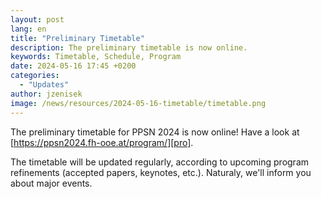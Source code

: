 ```yaml
---
layout: post
lang: en
title: "Preliminary Timetable"
description: The preliminary timetable is now online.
keywords: Timetable, Schedule, Program
date: 2024-05-16 17:45 +0200
categories:
  - "Updates"
author: jzenisek
image: /news/resources/2024-05-16-timetable/timetable.png
---
```


The preliminary timetable for PPSN 2024 is now online! Have a look at [https://ppsn2024.fh-ooe.at/program/][pro].

<!--more-->

The timetable will be updated regularly, according to upcoming program refinements (accepted papers, keynotes, etc.). Naturaly, we'll inform you about major events.


[pro]: https://ppsn2024.fh-ooe.at/program/